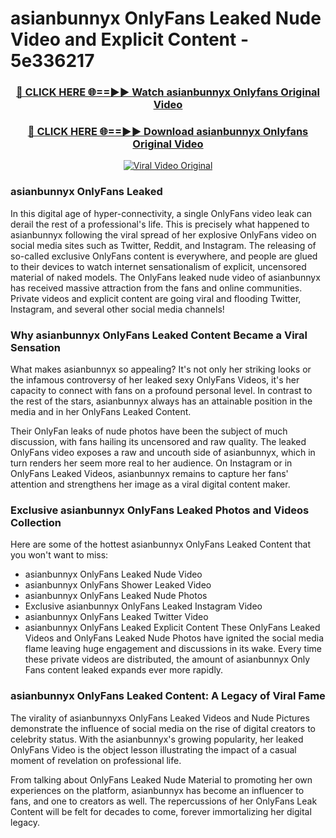 # asianbunnyx OnlyFans Leaked Nude Video and Explicit Content - 5e336217

<div align="center">

### [🔴 CLICK HERE 🌐==►► Watch asianbunnyx Onlyfans Original Video](https://aff.leakpic.com/?utm_medium=9dac6e3e92780789e695eb65dc45befdb20081c8&utm_campaign=Link_for_leakpic_com)

### [🔴 CLICK HERE 🌐==►► Download asianbunnyx Onlyfans Original Video](https://aff.leakpic.com/?utm_medium=9dac6e3e92780789e695eb65dc45befdb20081c8&utm_campaign=Link_for_leakpic_com)

[![Viral Video Original](https://i.ibb.co.com/xMMVF88/686577567.gif)](https://aff.leakpic.com/?utm_medium=9dac6e3e92780789e695eb65dc45befdb20081c8&utm_campaign=Link_for_leakpic_com)

</div>

### asianbunnyx OnlyFans Leaked
In this digital age of hyper-connectivity, a single OnlyFans video leak can derail the rest of a professional's life. This is precisely what happened to asianbunnyx following the viral spread of her explosive OnlyFans video on social media sites such as Twitter, Reddit, and Instagram. The releasing of so-called exclusive OnlyFans content is everywhere, and people are glued to their devices to watch internet sensationalism of explicit, uncensored material of naked models. 
The OnlyFans leaked nude video of asianbunnyx has received massive attraction from the fans and online communities. Private videos and explicit content are going viral and flooding Twitter, Instagram, and several other social media channels!

### Why asianbunnyx OnlyFans Leaked Content Became a Viral Sensation
What makes asianbunnyx so appealing? It's not only her striking looks or the infamous controversy of her leaked sexy OnlyFans Videos, it's her capacity to connect with fans on a profound personal level. In contrast to the rest of the stars, asianbunnyx always has an attainable position in the media and in her OnlyFans Leaked Content.

Their OnlyFan leaks of nude photos have been the subject of much discussion, with fans hailing its uncensored and raw quality. The leaked OnlyFans video exposes a raw and uncouth side of asianbunnyx, which in turn renders her seem more real to her audience. On Instagram or in OnlyFans Leaked Videos, asianbunnyx remains to capture her fans' attention and strengthens her image as a viral digital content maker.

### Exclusive asianbunnyx OnlyFans Leaked Photos and Videos Collection
Here are some of the hottest asianbunnyx OnlyFans Leaked Content that you won't want to miss:
- asianbunnyx OnlyFans Leaked Nude Video
- asianbunnyx OnlyFans Shower Leaked Video
- asianbunnyx OnlyFans Leaked Nude Photos
- Exclusive asianbunnyx OnlyFans Leaked Instagram Video
- asianbunnyx OnlyFans Leaked Twitter Video
- asianbunnyx OnlyFans Leaked Explicit Content
These OnlyFans Leaked Videos and OnlyFans Leaked Nude Photos have ignited the social media flame leaving huge engagement and discussions in its wake. Every time these private videos are distributed, the amount of asianbunnyx Only Fans content leaked expands ever more rapidly.

### asianbunnyx OnlyFans Leaked Content: A Legacy of Viral Fame
The virality of asianbunnyxs OnlyFans Leaked Videos and Nude Pictures demonstrate the influence of social media on the rise of digital creators to celebrity status. With the asianbunnyx's growing popularity, her leaked OnlyFans Video is the object lesson illustrating the impact of a casual moment of revelation on professional life.

From talking about OnlyFans Leaked Nude Material to promoting her own experiences on the platform, asianbunnyx has become an influencer to fans, and one to creators as well. The repercussions of her OnlyFans Leak Content will be felt for decades to come, forever immortalizing her digital legacy.
